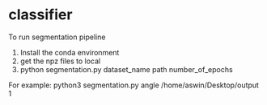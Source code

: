 # classifier

To run segmentation pipeline 
 1. Install the conda environment 
 2. get the npz files to local 
 3. python segmentation.py dataset_name path number_of_epochs
 
 For example:
    python3 segmentation.py angle /home/aswin/Desktop/output 1
 
 